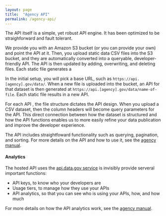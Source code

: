 ```yaml
---
layout: page
title:  "Agency API"
permalink: /agency-api/
---
```


The API itself is a simple, yet robust API engine.  It has been optimized to be straighforward and fault tolerant.  
  
We provide you with an Amazon S3 bucket (or you can provide your own) and point the API at it.  Then, you upload static data CSV files into the S3 bucket, and they are automatically converted into a queryable, developer-friendly API.  The API is then updated by adding, overwriting, and deleting files.  Each static file generates a 

In the initial setup, you will pick a base URL, such as `https://api.[agency].gov/data/`. When a new file is uploaded into the bucket, an API for that dataset is then generated at `https://api.[agency].gov/data/name-of-file`.  Each static file results in a new API.  

For each API , the file structure dictates the API design. When you upload a CSV dataset, then the column headers will become query parameters for the API.  This direct connection between how the dataset is structured and how the API functions enables us to more easily refine your data publication and improve the developer experience.  

The API includes straightfoward functionality such as querying, pagination, and sorting.  For more details on the API and how to use it, see the [agency manual](https://pages.18f.gov/api-program/agency-manual).  


#### Analytics 

The hosted API uses the [api.data.gov service](https://api.data.gov/about) is invisibly provide serveral important functions:  
  
* API keys, to know who your developers are
* Usage tiers, to manage how they use your APIs
* API analytics, so that you can see who is using your APIs, how, and how much
  
For more details on how the API analytics work, see the [agency manual](https://pages.18f.gov/api-program/agency-manual).  
